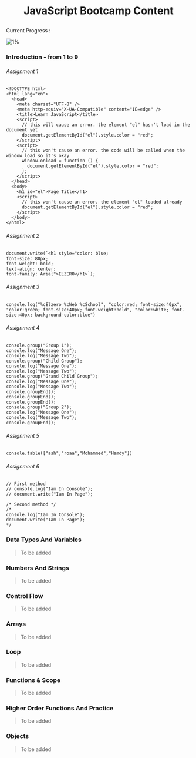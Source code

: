 # <p align="center">JavaScript Bootcamp Content</p>

Current Progress : <p>![1%](https://progress-bar.dev/4/?scale=100&width=1100)</p>

### Introduction - from 1 to 9

###### Assignment 1
```
<!DOCTYPE html>
<html lang="en">
  <head>
    <meta charset="UTF-8" />
    <meta http-equiv="X-UA-Compatible" content="IE=edge" />
    <title>Learn JavaScript</title>
    <script>
      // this will cause an error. the element "el" hasn't load in the document yet
      document.getElementById("el").style.color = "red";
    </script>
    <script>
      // this won't cause an error. the code will be called when the window load so it's okay 
      window.onload = function () {
        document.getElementById("el").style.color = "red";
      };
    </script>
  </head>
  <body>
    <h1 id="el">Page Title</h1>
    <script>
      // this won't cause an error. the element "el" loaded already
      document.getElementById("el").style.color = "red";
    </script>
  </body>
</html>
```
###### Assignment 2
```
document.write(`<h1 style="color: blue;
font-size: 80px;
font-weight: bold;
text-align: center;
font-family: Arial">ELZERO</h1>`);
```
###### Assignment 3
```
console.log("%cElzero %cWeb %cSchool", "color:red; font-size:40px", "color:green; font-size:40px; font-weight:bold", "color:white; font-size:40px; background-color:blue")
```
###### Assignment 4
```
console.group("Group 1");
console.log("Message One");
console.log("Message Two");
console.group("Child Group");
console.log("Message One");
console.log("Message Two");
console.group("Grand Child Group");
console.log("Message One");
console.log("Message Two");
console.groupEnd();
console.groupEnd();
console.groupEnd();
console.group("Group 2");
console.log("Message One");
console.log("Message Two");
console.groupEnd();
```
###### Assignment 5
```
console.table(["ash","roaa","Mohammed","Hamdy"])
```
###### Assignment 6
```
// First method
// console.log("Iam In Console");
// document.write("Iam In Page");

/* Second method */
/*
console.log("Iam In Console");
document.write("Iam In Page");
*/
```

### Data Types And Variables
> To be added


### Numbers And Strings
> To be added


### Control Flow
> To be added


### Arrays
> To be added


### Loop
> To be added


### Functions & Scope
> To be added


### Higher Order Functions And Practice
> To be added


### Objects
> To be added


